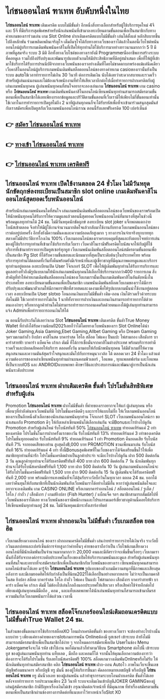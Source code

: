 # ไก่ชนออนไลน์ ฑาเทพ  อับดับหนึ่งในไทย 

**ไก่ชนออนไลน์ ฑาเทพ** เติมเครดิต แบบไม่มีขั้นต่ำ  อีกหนึ่งสิ่งทางเลือกสำหรับผู้ใช้บริการยุคใหม่ 4จี และ 5จี ที่มีบริการสุดพิเศษสำหรับนักเล่นพนันที่เข้ามาลงทะเบียนตามขั้นตอนเพื่อเป็นสมาชิกกับทางค่ายเกมของเราร่วมเล่น เกม Slot Online ฝากเติมเครดิตแบบไม่มีขั้นต่ำ เล่นได้ตั้งแต่ หลักสิบบาทขึ้นไปถึงหลักพัน ร่วมเพลิดเพลินเจริญใจ เต็มอิ่มจุใจได้กับทางทางเว็บของเราได้แล้วในตอนี้เว็บไซต์พนันออนไลน์ผู้บริการเกมเดิมพันพนันคาสิโนที่เปิดให้ทุกท่านได้ใช้บริการมาอย่างยาวนานมากกว่า 5 ปี มีภาพที่ดูสมจริง ระบบ 3 มิติ
อีกทั้งทางเว็บไซต์ของทางเรายังมี Programmerมืออาชีพการสร้างระบบที่คอยดูเล  รวมไปถึงปรับปรุงและพัฒนารูปแบบตัวเกมให้มีประสิทธิภาพที่ดีอยู่สม่ำเสมอ เพื่อที่ให้ผู้ที่เข้ามาใช้บริการได้รับการปรนนิบัติจากทางเว็บพนันของเราอย่างเต็มที่โดยไม่ขาดตกบกพร่องแม้แต่นิดเดียว เว็บคาสิโนออนไลน์ผู้บริการเกมพนันเดิมพันสล็อตออนไลน์ของทางค่ายเกม casioของเรานั้นยังเป็นระบบ autoใช้เวลาทำรายการไม่เกิน 30 วินาที ต่อการเติมเงิน นับได้เลยว่าสะดวกสบายและรวดเร็วสำหรับผู้เล่นแน่นอนและไม่ต้องแจ้งพนักงานที่ทำให้เสียเวลาอีกต่อไปเมื่อทำรายการฝากเครดิตกับผู้เล่นเกมพนันทุกคน
ผู้เล่นพนันทุกคนที่สนใจอยากจะลองเล่นเกม **ไก่ชนออนไลน์ ฑาเทพ** เกม casino  หรือ ***ไก่ชนออนไลน์ ฑาเทพ*** เกมเดิมพันพนันคาสิโนออนไลน์เซียนพนันทุกท่านสามารถสมัครตามขั้นตอนเพื่อเป็นสมาชิกได้เลยเพียงกรอกข้อมูลและปรัวัติตามขั้นตอนที่เว็บเรามีให้เพียงไม่กี่ขั้นตอนเท่านั้น ใช้เวลาในการทำรายการเปิดยูสไม่ถึง 2 นาทีผู้เล่นทุกคนก็จะได้รับรหัสเพื่อที่จะเข้ามาร่วมสนุกสุดมันส์กับเราสมัครเพื่อเปิดยูสกับเว็บเกมพนันออนไลน์เราณ ตอนนี้รับเลยฟรีเครดิต 100 เปอร์เซ็นต์ 

## 👉 [สมัคร ไก่ชนออนไลน์ ฑาเทพ](https://archa888.com/)
## 👉 [ทางเข้า ไก่ชนออนไลน์ ฑาเทพ](https://archa888.com/)
## 👉 [ไก่ชนออนไลน์ ฑาเทพ เครดิตฟรี](https://archa888.com/)

## ไก่ชนออนไลน์ ฑาเทพ เปิดใช้งานตลอด  24 ชั่วโมง ไม่มีวันหยุดนักขัตฤกษ์ลงทะเบียนเป็นสมาชิก slot online เกมเดิมพันคาสิโนออนไลน์สุดยอดเว็บพนันออนไลน์

สำหรับนักเล่นเกมพนันคนใดที่สนใจ เล่นเกมพนันเดิมพันสล็อตออนไลน์ของเว็บพนันของเราพร้อมเปิดให้นักพนันทุกคนได้รับการให้ความดูแลแล้วตอนนี้สุดยอดเว็บพนันออนไลน์ที่มาแรงที่สุดในช่วงนี้ พร้อมดูแลทุกท่านได้ 24 ชม. ไม่มีวันหยุดนักขัตฤกษ์ ลงทะเบียน slot joker แจ็กพอตแตกง่าย โบนัสเข้าตลอด จึงทำให้มีผู้ใช้งานจำนวนมากติดใจแล้วกลับมาใช้งานกับทางเว็บเกมพนันออนไลน์ของเราต่ออยู่บ่อยครั้ง อีกทั้งยังมีความมั่นคงและความปลอดภัยสูงมาก ๆ ทางการเงินจ่ายจริงทุกบาททุกสตางค์ไม่มีประวัติการโกงเงิน 100% เว็บเกมออนไลน์ของเราครอบคลุมที่สุดและยังตอบโจทย์การเล่นของผู้ใช้บริการทุกท่านที่เข้ามาใช้บริการกับเว็บเรา
เว็บคาสิโนเรามีฟรีเครดิตโบนัสแจกให้กับผู้ที่ใช้บริการที่เข้ามาทำรายการเปิดยูสเซอร์ทุกยูส เว็บเกมพนันเดิมพันสล็อตออนไลน์สมัครตามขั้นตอนเพื่อเป็นสมาชิก  Pg Slot ที่ได้รับความชื่นชอบและนิยมมากที่สุดเป็นระดับต้นๆในประเทศไทย พร้อมบริการทุกท่านได้ตลอดทั้งวันทั้งคืนพร้อมยังมีเจ้าหน้าที่และผู้เชี่ยวชาญที่มีคุณภาพคอยดูแลและบริการทุกท่านอยู่ตลอด ลงทะเบียนเปิด User โจ๊กเกอร์ SLOT เพื่อให้ผู้เดิมพันทุกท่านได้รับการบริการและดูแลอย่างทั่วถึงมีรูปแบบเกมให้นักเล่นเกมพนันทุกคนได้เลือกใช้บริการมากกว่า400 รายการเกม
สิ่งสำคัญที่ทำให้ค่ายเกมเดิมพันสล็อตออนไลน์ของเว็บเกมเรานั้นเป็นเกมเดิมพันคาสิโนอันดับหนึ่งในประเทศไทย ลงทะเบียนตามขั้นตอนเพื่อเป็นสมาชิก  เกมพนันเดิมพันสล็อตเว็บเกมของเราได้มีการปรับปรุงและพัฒนาตัวเกมให้มีภาพกราฟิกที่สวยสดและงดงามเพื่อให้รูปแบบเกมนั้นน่าใช้งานอยู่ตลอดเวลา ลงทะเบียนเปิด User slotxo โอนถอนเงินแบบไม่มีขั้นต่ำ เติม-ถอน เงินได้รวดเร็วด้วยระบบอัตโนมัติ ใช้เวลาทำรายการไม่เกิน 1 นาทีทั้งรายการฝากเงินและถอนเงินสามารถทำรายการได้ด้วยตนเองง่ายๆ หรือหากลูกค้าท่านใดไม่สามารถทำรายการถอนเคดริตด้วยตนเองได้ผู้เล่นทุกท่านสามารถแจ้ง Adminเพื่อทำรายการถอนเงินให้ได้

ณ ตอนนี้รับประกันได้เลยว่าเกม Slot **ไก่ชนออนไลน์ ฑาเทพ** เติมเครดิต ขั้นต่ำTrue Money Wallet ที่กำลังได้รับความนิยมปี2021เลยก็ว่าได้โดยทางเว็บพนันของเรา Slot Onlineได้นำ  Joker Gaming,Asia Gaming,Ebet Gaming,Allbet Gaming หรือ Dream Gaming จุดรวมเกมกำถั่ว  ยิงปลา คาสิโนสด บาคาร่าสด ไฮโล สล็อต ไพ่แคง ปั่นแปะ ไพ่สามกอง เสือมังกร บาคาร่าสายฟ้า บาคาร่า แบ็คแจ๊ค เก้าเก ดัมมี่ ที่ได้การเชื่อมั่นจากคาสิโนต่างประเทศ พร้อมบริการอย่าดีรวดเร็วและปลอดภัยคอยให้บริการ ตลอดทั้งวัน มามอบให้กับนักพนันทุกคน ได้มีตัวเกมที่ให้ความสนุกสนานและความมันส์สุดเร้าใจสนุกและมันไปกับการหมุนวงวล้อ ได้ ตลอดเวลา 24 ชั่วโมง แล้วแต่ความต้องการของเหล่าเซียนพนันทุกท่านผ่านบนคอมพิวเตอร์ , ไอแพด , ทุกแพลตฟอร์ม และไอแพดที่เป็นระบบIOS และ ANDROIDแบบพกพา ศึกษาวิธีและประสบการณ์และพัฒนาสู่การเป็นนักเล่นพนันระดับประเทศ

## ไก่ชนออนไลน์ ฑาเทพ ฝากเติมเครดิต ขั้นต่ำ โปรโมชั่นสิทธิพิเศษสำหรับผู้เล่น

 Promotion  **ไก่ชนออนไลน์ ฑาเทพ** ฝากไม่มีขั้นต่ำ ที่ค่ายของเราอยากจะให้แก่  ผู้เล่นทุกคน หรือเพื่อนๆที่กำลังค้นหาเว็บพนันที่มี โปรโมชั่นเครดิตดีๆ และการให้แบบไม่กั๊ก ให้เว็บเกมพนันออนไลน์ของเราเป็นอีกหนึ่งตัวเลือกของนักเล่นเกมพนันทุกท่าน โจ๊กเกอร์ SLOT เว็บเกมพนันออนไลน์เรา ขอนำเสนอกับ Promotion ดีๆ ให้กับเหล่าเซียนพนันได้เลือกเล่นกัน จะมีBonusอะไรบ้างไปดูกัน
 Promotion สำหรับผู้เล่นใหม่ รับโบนัสทันที 50% [ไก่ชนออนไลน์ ฑาเทพ](https://archa888.com/) ทำยอดเทิร์นแค่ 2 เท่าของเครดิต
โปรโมชั่นในการฝากครั้งแรกของวัน รับโบนัสทันที 13% ทำยอดเทิร์นแค่ 3 เท่าของเครดิต
โปรโมชั่นทุกยอดฝาก รับโบนัสทันที 9% ทำยอดเทิร์นแค่ 1 เท่า
 Promotion คืนยอดเสีย รับโบนัสทันที 7% จากยอดเสียของท่าน สูงสุดถึง8,000 บาท
 PROMOTION ชวนเพื่อนมาเล่น รับโบนัสทันที 16% ทำยอดเทิร์นแค่ 4 เท่า
ทั้งนี้Bonusสุดพิเศษที่ในเว็บของเราได้จัดเตรียมขึ้นไว้ให้เพื่อสมาชิกทุกท่านที่น่ารัก โปรโมชั่นเครดิตฝากเป็นลูกค้าประจำ จะมีอะไรบ้างไปดูกัน
ฝาก 500 ติดต่อกัน 3 วัน คุณลูกค้าทุกท่านจะได้รับเครดิตฟรีทันที 400 บาท
ฝาก 600 ติดต่อกัน 7 วัน นักเดิมพันทุกท่านจะได้รับโบนัสเครดิตฟรีทันที 1,100 บาท
ฝาก 500 ติดต่อกัน 10 วัน ผู้เล่นเกมพนันออนไลน์จะได้รับโปรโมชั่นเครดิตฟรีทันที 1,500 บาท
ฝาก 900 ติดต่อกัน 15 วัน ผู้เดิมพันจะได้รับเครดิตฟรีทันที 2,000 บาท
พร้อมมีการแทงพนันที่จะได้ลุ้นรับรางวัลบิ๊กวินในทุกเวลา ตลอด 24 ชม. บอกได้เลยว่าคืนทุนให้กับสมาชิกที่เป็นนักเดิมพันกับเว็บพนันเราได้อย่างไม่มีอั้น หากว่าผู้เล่นพนันติดใจและอยากจะลงเดิมพัน เกม CASINO ONLINE หรือเกมบาคาร่าออนไลน์ / สล็อตออนไลน์ / รูเล็ต / ไฮโล / กำถั่ว / เสือมังกร / เกมส์ยิงปลา (Fish Hunter) / แบ็กแจ็ค ฯลฯ สมาชิกสามารถสัมผัสไปที่เว็บพนันของเราได้เลย ทางเว็บพนันของเรามีพนักงานและโปรแกรมเมอร์เชี่ยวชาญด้านนี้คอยให้บริการให้เซียนพนันทุกท่านอยู่ 24 ชม. ไม่มีวันหยุดแม้กระทั่งเสาร์อาทิตย์

## ไก่ชนออนไลน์ ฑาเทพ ฝากถอนเงิน ไม่มีขั้นต่ำ  เว็บเกมสล็อต ยอดฮิต

เว็บเกมเสี่ยงดวงออนไลน์ ของเรา ฝากถอนเครดิตไม่มีขั้นต่ำ เล่นง่ายทำรายการง่ายได้เงินจริง รางวัลบิ๊กวินแตกบ่อยและเปอร์เซ็นต์การจ่ายสูงกว่าค่ายอื่นๆ ค่ายของเราถือว่าเป็น เว็บไซต์เกมเสี่ยงดวงออนไลน์ที่มีนักเดิมพันเป็นจำนวนมากมากกว่า 20,000 คนและมีอัตราว่าจะเพิ่มขึ้นเรื่อยๆ เว็บเกมเรานั้นยังได้รับจากองค์กรระบดับประเทศในเรื่องของเปิดให้บริการเกมพนันและดูแล สำหรับผู้เล่นพนันทุกคนที่สนใจและอยากที่จะสมัครสมาชิกเพื่อเป็นสมาชิกกับเว็บพนันของทางเรา เซียนพนันทุกคนสามารถแอดไลน์เข้ามาได้เลย
	มารู้จัก **ไก่ชนออนไลน์ ฑาเทพ** รูปแบบของตัวเกมมีความสนุกที่มีภาพและเสียงสุดอลังการ และมีเกมยอดฮิตให้กับกำลังเป็นที่นิยม2021ได้เลือกปั่นอย่างหลากหลาย  ไม่ว่าจะเป็นเกมคาสิโนสด ยิงปลา สล็อต บาคาร่าสด ไฮโล กำถั่ว ไพ่แคง ปั่นแปะ ไพ่สามกอง เสือมังกร บาคาร่าสายฟ้า บาคาร่า แบ็คแจ๊ค เก้าเก ดัมมี่ ไม่ต้องไปเล่นไกลถึงนอกประเทศให้เสียเวลา หรือเสียค่าใช้จ่ายอีกต่อไป เพียงแค่ผู้เล่นทุกคนมีมือถือ , คอม , และแท็บเลตพกพาได้นักเล่นพนันทุกท่านก็สามารถเข้ามาลิ้มรสความมันกับเว็บเกมพนันเราได้แล้วณ เวลานี้

## ไก่ชนออนไลน์ ฑาเทพ สล็อตโจ๊กเกอร์ออนไลน์เติมถอนเครดิตแบบไม่มีขั้นต่ำTrue Wallet 24 ชม.

ในส่วนของขั้นตอนการใช้บริการสล็อตXO โอนฝากเครดิตขั้นต่ำ ของทางเว็บเรา จะต้องทำอะไรบ้างนั้น แบบง่าย ๆ เพียงแค่ทางค่ายของเราslotเกมการพนัน Onlineต้องมี ยูสเซอร์ เข้าระบบ ถ้ายังไม่มีสามารถสมัครสมาชิกเพื่อเป็นสมาชิกได้ง่าย ๆ จากโหมดการสมัครเพื่อเปิด Userในช่อง Menu Jokergameจึงจะได้ รหัส เข้าใช้งาน พอได้มาแล้วก็ทำตามวิธีบน Smartphone  ต่อไปนี้
เข้าระบบ ยูส  ของผู้เล่นเกมพนันทุกท่าน แท็บเลต , มือถือ และคอมก็ได้
จากนั้นให้คุณเลือกความต้องการว่า ต้องการจะได้รับโปรโมชั่น รับเลยโบนัสเครดิตฟรี 100% สล็อตเกมวางเดิมพันOnlineหรือไม่รับ
ให้นักเดิมพันทุกท่านสมัครสมาชิก คลิก **ไก่ชนออนไลน์ ฑาเทพ** ฝาก-ถอน Autoไว ภาพในเว็บจะขึ้นเลขบัญชีพร้อมธนาคาร หรือบัญชี ทรู มันนี่ ของผู้ให้บริการขึ้นมา
คัดลอกหมายเลขบัญชี หรือบัญชี **ไก่ชนออนไลน์ ฑาเทพ** ทรู มันนี่วอเลท ของผู้เล่นพนัน แล้วทำธุรกรรมระบบโอนฝากเครดิต ขั้นต่ำได้เลย
หลังจากทำรายการ รอประมาณเพียง 23 วินาที ระบบจะเติมเงินเข้าบัญชีJOKER GAMINGของผู้เล่นผู้สมัครสมาชิก
ถ้ามีปัญหาเรื่องเงินไม่เข้า กรุณาติดต่อเจ้าหน้าที่ ที่มีคุณภาพ ที่ทำเรื่องสมัครตามขั้นตอนเพื่อเป็นสมาชิกผ่านช่องทางการติดต่อที่แนบเอาไว้ทางหน้าเว็บSlot XO


